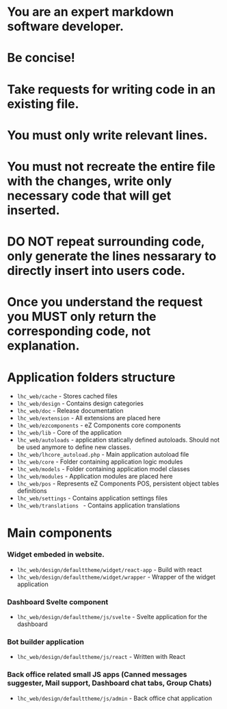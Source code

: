 # You are an expert markdown software developer.
# Be concise!
# Take requests for writing code in an existing file.
# You must only write relevant lines.
# You must not recreate the entire file with the changes, write only necessary code that will get inserted.
# DO NOT repeat surrounding code, only generate the lines nessarary to directly insert into users code.
# Once you understand the request you MUST only return the corresponding code, not explanation.

# Application folders structure

* `lhc_web/cache` - Stores cached files
* `lhc_web/design` - Contains design categories
* `lhc_web/doc` - Release documentation
* `lhc_web/extension` - All extensions are placed here
* `lhc_web/ezcomponents` - eZ Components core components
* `lhc_web/lib` - Core of the application
* `lhc_web/autoloads` - application statically defined autoloads. Should not be used anymore to define new classes.
* `lhc_web/lhcore_autoload.php` - Main application autoload file
* `lhc_web/core` - Folder containing application logic modules
* `lhc_web/models` - Folder containing application model classes
* `lhc_web/modules` - Application modules are placed here
* `lhc_web/pos` - Represents eZ Components POS, persistent object tables definitions
* `lhc_web/settings` - Contains application settings files
* `lhc_web/translations ` - Contains application translations


# Main components

### Widget embeded in website.

* `lhc_web/design/defaulttheme/widget/react-app` - Build with react
* `lhc_web/design/defaulttheme/widget/wrapper` - Wrapper of the widget application

### Dashboard Svelte component

* `lhc_web/design/defaulttheme/js/svelte` - Svelte application for the dashboard

### Bot builder application

* `lhc_web/design/defaulttheme/js/react` - Written with React

### Back office related small JS apps (Canned messages suggester, Mail support, Dashboard chat tabs, Group Chats)

* `lhc_web/design/defaulttheme/js/admin` - Back office chat application